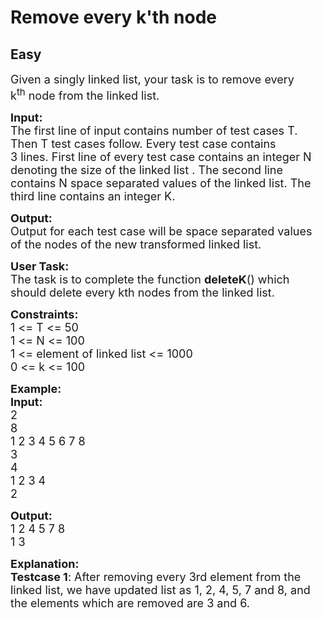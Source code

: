 # Remove every k'th node
## Easy 
<div class="problem-statement" style="user-select: auto;">
                <p style="user-select: auto;"></p><p style="user-select: auto;"><span style="font-size: 18px; user-select: auto;">Given a singly linked list, your task is to remove every k<sup style="user-select: auto;">th</sup>&nbsp;node from the linked list.</span></p>

<p style="user-select: auto;"><span style="font-size: 18px; user-select: auto;"><strong style="user-select: auto;">Input:</strong><br style="user-select: auto;">
The first line of input contains number of test cases T. Then T test cases follow. Every test case contains 3&nbsp;lines.&nbsp;First line of every test case contains an integer N denoting the size of the linked list . The second line contains N space separated values of the linked list. The third line contains an integer K.</span></p>

<p style="user-select: auto;"><span style="font-size: 18px; user-select: auto;"><strong style="user-select: auto;">Output:</strong><br style="user-select: auto;">
Output for each test case will be space separated values of the&nbsp;nodes of the new transformed linked list.</span></p>

<p style="user-select: auto;"><span style="font-size: 18px; user-select: auto;"><strong style="user-select: auto;">User Task:</strong><br style="user-select: auto;">
The task is to complete the function&nbsp;<strong style="user-select: auto;">deleteK</strong>() which should delete every kth nodes from the linked list.</span></p>

<p style="user-select: auto;"><span style="font-size: 18px; user-select: auto;"><strong style="user-select: auto;">Constraints:</strong><br style="user-select: auto;">
1 &lt;= T &lt;= 50<br style="user-select: auto;">
1 &lt;= N &lt;= 100<br style="user-select: auto;">
1 &lt;= element of linked list &lt;= 1000<br style="user-select: auto;">
0 &lt;= k &lt;= 100</span></p>

<p style="user-select: auto;"><span style="font-size: 18px; user-select: auto;"><strong style="user-select: auto;">Example:<br style="user-select: auto;">
Input:</strong><br style="user-select: auto;">
2<br style="user-select: auto;">
8<br style="user-select: auto;">
1 2 3 4 5 6 7 8<br style="user-select: auto;">
3<br style="user-select: auto;">
4<br style="user-select: auto;">
1 2 3 4<br style="user-select: auto;">
2</span></p>

<p style="user-select: auto;"><span style="font-size: 18px; user-select: auto;"><strong style="user-select: auto;">Output:</strong><br style="user-select: auto;">
1 2 4 5 7 8<br style="user-select: auto;">
1 3</span></p>

<p style="user-select: auto;"><span style="font-size: 18px; user-select: auto;"><strong style="user-select: auto;">Explanation:<br style="user-select: auto;">
Testcase 1</strong>: After removing every 3rd element from the linked list, we have updated list as 1, 2, 4, 5, 7 and 8, and the elements which are removed are 3 and 6.</span><br style="user-select: auto;">
&nbsp;</p>
 <p style="user-select: auto;"></p>
            </div>
